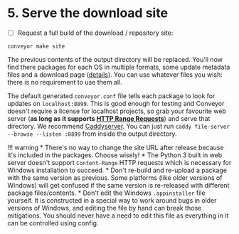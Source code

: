 # 5. Serve the download site

* [ ] Request a full build of the download / repository site:

```
conveyor make site
```

The previous contents of the output directory will be replaced. You'll now find there packages for each OS in multiple formats, some update metadata files and a download page ([details](../outputs.md)). You can use whatever files you wish: there is no requirement to use them all.

The default generated `conveyor.conf` file tells each package to look for updates on `localhost:8899`. This is good enough for testing and Conveyor doesn't require a license for localhost projects, so grab your favourite web server (**as long as it supports [HTTP Range Requests](https://developer.mozilla.org/en-US/docs/Web/HTTP/Range_requests)**) and serve that directory. We recommend [Caddyserver](https://caddyserver.com/). You can just run `caddy file-server --browse --listen :8899` from inside the output directory.

!!! warning
    * There's no way to change the site URL after release because it's included in the packages. Choose wisely!
    * The Python 3 built in web server doesn't support `Content-Range` HTTP requests which is necessary for Windows installation to succeed.
    * Don't re-build and re-upload a package with the same version as previous. Some platforms (like older versions of Windows) will get confused if the same version is re-released with different package files/contents. 
    * Don't edit the Windows `.appinstaller` file yourself. It is constructed in a special way to work around bugs in older versions of Windows, and editing the file by hand can break those mitigations. You should never have a need to edit this file as everything in it can be controlled using config.

<script>var tutorialSection = 5;</script>
